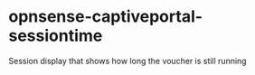 # opnsense-captiveportal-sessiontime
Session display that shows how long the voucher is still running
